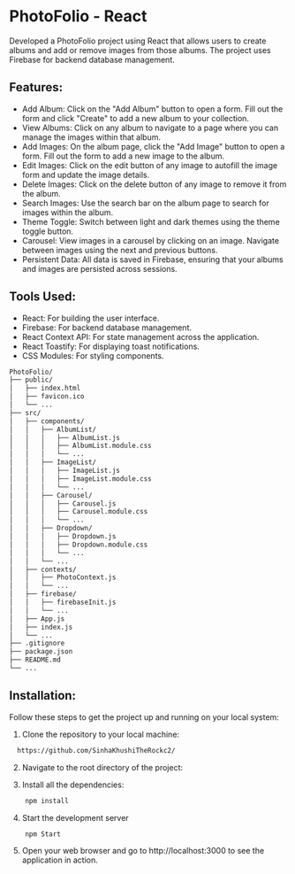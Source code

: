 # PhotoFolio - React
Developed a PhotoFolio project using React that allows users to create albums and add or remove images from those albums. The project uses Firebase for backend database management.

## Features:
* Add Album: Click on the "Add Album" button to open a form. Fill out the form and click "Create" to add a new album to your collection.
* View Albums: Click on any album to navigate to a page where you can manage the images within that album.
* Add Images: On the album page, click the "Add Image" button to open a form. Fill out the form to add a new image to the album.
* Edit Images: Click on the edit button of any image to autofill the image form and update the image details.
* Delete Images: Click on the delete button of any image to remove it from the album.
* Search Images: Use the search bar on the album page to search for images within the album.
* Theme Toggle: Switch between light and dark themes using the theme toggle button.
* Carousel: View images in a carousel by clicking on an image. Navigate between images using the next and previous buttons.
* Persistent Data: All data is saved in Firebase, ensuring that your albums and images are persisted across sessions.

## Tools Used:
* React: For building the user interface.
* Firebase: For backend database management.
* React Context API: For state management across the application.
* React Toastify: For displaying toast notifications.
* CSS Modules: For styling components.

```bash
PhotoFolio/
├── public/
│   ├── index.html
│   ├── favicon.ico
│   └── ...
├── src/
│   ├── components/
│   │   ├── AlbumList/
│   │   │   ├── AlbumList.js
│   │   │   ├── AlbumList.module.css
│   │   │   └── ...
│   │   ├── ImageList/
│   │   │   ├── ImageList.js
│   │   │   ├── ImageList.module.css
│   │   │   └── ...
│   │   ├── Carousel/
│   │   │   ├── Carousel.js
│   │   │   ├── Carousel.module.css
│   │   │   └── ...
│   │   ├── Dropdown/
│   │   │   ├── Dropdown.js
│   │   │   ├── Dropdown.module.css
│   │   │   └── ...
│   │   └── ...
│   ├── contexts/
│   │   ├── PhotoContext.js
│   │   └── ...
│   ├── firebase/
│   │   ├── firebaseInit.js
│   │   └── ...
│   ├── App.js
│   ├── index.js
│   └── ...
├── .gitignore
├── package.json
├── README.md
└── ...
```

## Installation:
Follow these steps to get the project up and running on your local system:

1. Clone the repository to your local machine:
```bash
  https://github.com/SinhaKhushiTheRockc2/
```
2. Navigate to the root directory of the project:

3. Install all the dependencies:
```bash
    npm install
```
4. Start the development server
```bash 
    npm Start
```
5. Open your web browser and go to http://localhost:3000 to see the application in action.